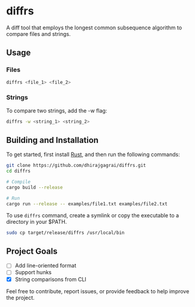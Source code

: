 # diffrs
A diff tool that employs the longest common subsequence algorithm to compare files and strings.

## Usage

### Files
```bash
diffrs <file_1> <file_2>
```

### Strings
To compare two strings, add the -w flag:
```bash
diffrs -w <string_1> <string_2>
```

## Building and Installation
To get started, first install [Rust](https://www.rust-lang.org/tools/install), and then run the following commands:
```bash
git clone https://github.com/dhirajgagrai/diffrs.git
cd diffrs 

# Compile
cargo build --release

# Run
cargo run --release -- examples/file1.txt examples/file2.txt
```

To use `diffrs` command, create a symlink or copy the executable to a directory in your $PATH.
```bash
sudo cp target/release/diffrs /usr/local/bin
```

## Project Goals
- [ ] Add line-oriented format
- [ ] Support hunks
- [x] String comparisons from CLI

Feel free to contribute, report issues, or provide feedback to help improve the project.
